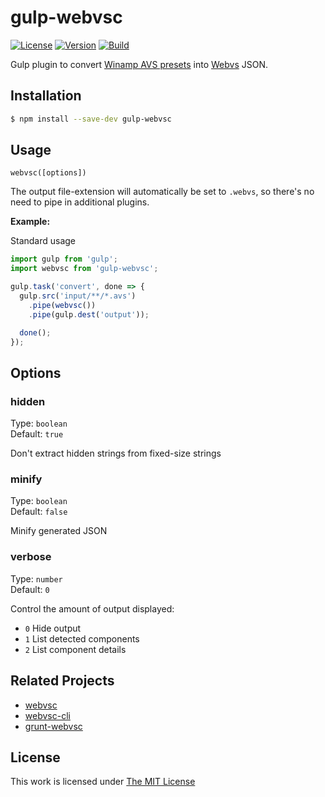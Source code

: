 # gulp-webvsc

[![License](https://img.shields.io/npm/l/gulp-webvsc?style=for-the-badge)](https://github.com/idleberg/gulp-webvsc/blob/main/LICENSE)
[![Version](https://img.shields.io/github/v/release/idleberg/gulp-webvsc?style=for-the-badge)](https://github.com/idleberg/gulp-webvsc/releases)
[![Build](https://img.shields.io/github/actions/workflow/status/idleberg/gulp-webvsc/default.yml?style=for-the-badge)](https://github.com/idleberg/gulp-webvsc/actions)

Gulp plugin to convert [Winamp AVS presets](https://www.wikiwand.com/en/Advanced_Visualization_Studio) into [Webvs](https://github.com/azeem/webvs) JSON.

## Installation

```sh
$ npm install --save-dev gulp-webvsc
```

## Usage

`webvsc([options])`

The output file-extension will automatically be set to `.webvs`, so there's no need to pipe in additional plugins.

**Example:**

Standard usage

```js
import gulp from 'gulp';
import webvsc from 'gulp-webvsc';

gulp.task('convert', done => {
  gulp.src('input/**/*.avs')
    .pipe(webvsc())
    .pipe(gulp.dest('output'));

  done();
});
```

## Options

### hidden

Type: `boolean`  
Default: `true`  

Don't extract hidden strings from fixed-size strings

### minify

Type: `boolean`  
Default: `false`  

Minify generated JSON

### verbose

Type: `number`  
Default: `0`  

Control the amount of output displayed:

* `0` Hide output
* `1` List detected components
* `2` List component details

## Related Projects

* [webvsc](https://github.com/grandchild/AVS-File-Decoder)
* [webvsc-cli](https://github.com/idleberg/webvsc-cli)
* [grunt-webvsc](https://github.com/idleberg/grunt-webvsc)

## License

This work is licensed under [The MIT License](https://opensource.org/licenses/MIT)
